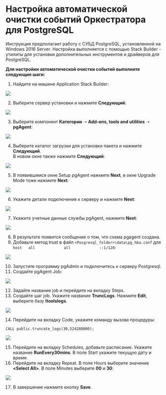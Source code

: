 # Настройка автоматической очистки событий Оркестратора для PostgreSQL 

Инструкция предполагает работу с СУБД PostgreSQL, установленной на Windows 2016 Server. Настройка выполняется с помощью Stack Builder - утилиты для установки дополнительных инструментов и драйверов для PostgreSQL.

**Для настройки автоматической очистки событий выполните следующие шаги:**

1. Найдите на машине Application Stack Builder:

![](<../../../../.gitbook/assets/Postgre. Очистка логов. Application Stack Builder.png>)

2. Выберите сервер установки и нажмите **Следующий**:

![](<../../../../.gitbook/assets/Postgre. Очистка логов. Выбор сервера.png>)

3. Выберите компонент **Категории** ➝ **Add-ons, tools and utilities** ➝ **pgAgent**:

![](<../../../../.gitbook/assets/Postgre. Очистка логов. Выбор компонента.png>)

4. Выберите каталог загрузки для установки пакета и нажмите **Следующий**.\
   В новом окне также нажмите **Следующий**: 

![](<../../../../.gitbook/assets/Postgre. Очистка логов. Выбор каталога загрузки.png>)

5. В появившемся окне Setup pgAgent нажмите **Next**, в окне Upgrade Mode тоже нажмите **Next**:

![](<../../../../.gitbook/assets/Postgre. Очистка логов. Окно Setup.png>)

6. Укажите детали подключения к серверу и нажмите **Next**:

![](<../../../../.gitbook/assets/Postgre. Очистка логов. Детали подключения к серверу.png>)

7. Укажите учетные данные службы pgAgent, нажмите **Next**:

![](<../../../../.gitbook/assets/Postgre. Очистка логов. Учетка pgAgent.png>)

8. В результате появится сообщение о том, что схема pgagent создана.
9. Добавьте метод trust в файл `<Posgresql_folder>\data\pg_hba.conf` для `host   all             all             ::1/128`:

![](<../../../../.gitbook/assets/Postgre. Очистка логов. Метод trust.png>)

10. Запустите программу pgAdmin и подключитесь к серверу Postgresql.
11.	Создайте pgAgent Job:

![](<../../../../.gitbook/assets/Postgre. Очистка логов. PgAgent job.png>)

12.	Задайте название job и перейдите на вкладку Steps.
13.	Создайте шаг job. Укажите название **TruncLogs**. Нажмите **Edit**, выберите базу **ltoolslogs**.

![](<../../../../.gitbook/assets/Postgre. Очистка логов. Шаг job.png>)

14.	Перейдите на вкладку Code, укажите команду вызова процедуры:
```
CALL public.truncate_logs(30,524288000);
```
![](<../../../../.gitbook/assets/Postgre. Очистка логов. Вкладка Code.png>)

15. Перейдите на вкладку Schedules, добавьте расписание. Укажите название **RunEvery30mins**. В поле Start укажите текущую дату и время.
16.	Перейдите на вкладку Repeat. В поле Hours выберите значение **\<Select All\>**. В поле Minutes выберите **00** и **30**:

![](<../../../../.gitbook/assets/Postgre. Очистка логов. Вкладка Repeat.png>)

17. В завершение нажмите кнопку **Save**.


 
